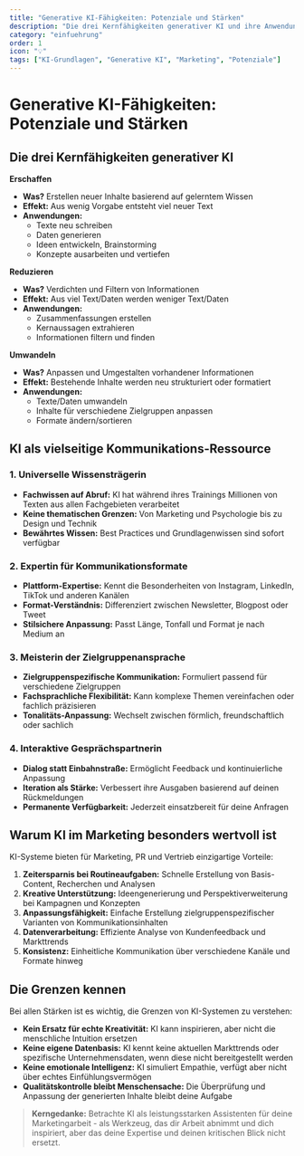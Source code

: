 ```yaml
---
title: "Generative KI-Fähigkeiten: Potenziale und Stärken"
description: "Die drei Kernfähigkeiten generativer KI und ihre Anwendungsmöglichkeiten im Marketing"
category: "einfuehrung"
order: 1
icon: "💡"
tags: ["KI-Grundlagen", "Generative KI", "Marketing", "Potenziale"]
---
```


# Generative KI-Fähigkeiten: Potenziale und Stärken

## Die drei Kernfähigkeiten generativer KI

**Erschaffen**
- **Was?** Erstellen neuer Inhalte basierend auf gelerntem Wissen
- **Effekt:** Aus wenig Vorgabe entsteht viel neuer Text
- **Anwendungen:**
  - Texte neu schreiben
  - Daten generieren
  - Ideen entwickeln, Brainstorming
  - Konzepte ausarbeiten und vertiefen

**Reduzieren**
- **Was?** Verdichten und Filtern von Informationen
- **Effekt:** Aus viel Text/Daten werden weniger Text/Daten
- **Anwendungen:**
  - Zusammenfassungen erstellen
  - Kernaussagen extrahieren
  - Informationen filtern und finden

**Umwandeln**
- **Was?** Anpassen und Umgestalten vorhandener Informationen
- **Effekt:** Bestehende Inhalte werden neu strukturiert oder formatiert
- **Anwendungen:**
  - Texte/Daten umwandeln
  - Inhalte für verschiedene Zielgruppen anpassen
  - Formate ändern/sortieren

## KI als vielseitige Kommunikations-Ressource

### 1. Universelle Wissensträgerin
- **Fachwissen auf Abruf:** KI hat während ihres Trainings Millionen von Texten aus allen Fachgebieten verarbeitet
- **Keine thematischen Grenzen:** Von Marketing und Psychologie bis zu Design und Technik
- **Bewährtes Wissen:** Best Practices und Grundlagenwissen sind sofort verfügbar

### 2. Expertin für Kommunikationsformate
- **Plattform-Expertise:** Kennt die Besonderheiten von Instagram, LinkedIn, TikTok und anderen Kanälen
- **Format-Verständnis:** Differenziert zwischen Newsletter, Blogpost oder Tweet
- **Stilsichere Anpassung:** Passt Länge, Tonfall und Format je nach Medium an

### 3. Meisterin der Zielgruppenansprache
- **Zielgruppenspezifische Kommunikation:** Formuliert passend für verschiedene Zielgruppen
- **Fachsprachliche Flexibilität:** Kann komplexe Themen vereinfachen oder fachlich präzisieren
- **Tonalitäts-Anpassung:** Wechselt zwischen förmlich, freundschaftlich oder sachlich

### 4. Interaktive Gesprächspartnerin
- **Dialog statt Einbahnstraße:** Ermöglicht Feedback und kontinuierliche Anpassung
- **Iteration als Stärke:** Verbessert ihre Ausgaben basierend auf deinen Rückmeldungen
- **Permanente Verfügbarkeit:** Jederzeit einsatzbereit für deine Anfragen

## Warum KI im Marketing besonders wertvoll ist

KI-Systeme bieten für Marketing, PR und Vertrieb einzigartige Vorteile:

1. **Zeitersparnis bei Routineaufgaben:** Schnelle Erstellung von Basis-Content, Recherchen und Analysen
2. **Kreative Unterstützung:** Ideengenerierung und Perspektiverweiterung bei Kampagnen und Konzepten
3. **Anpassungsfähigkeit:** Einfache Erstellung zielgruppenspezifischer Varianten von Kommunikationsinhalten
4. **Datenverarbeitung:** Effiziente Analyse von Kundenfeedback und Markttrends
5. **Konsistenz:** Einheitliche Kommunikation über verschiedene Kanäle und Formate hinweg

## Die Grenzen kennen

Bei allen Stärken ist es wichtig, die Grenzen von KI-Systemen zu verstehen:

- **Kein Ersatz für echte Kreativität:** KI kann inspirieren, aber nicht die menschliche Intuition ersetzen
- **Keine eigene Datenbasis:** KI kennt keine aktuellen Markttrends oder spezifische Unternehmensdaten, wenn diese nicht bereitgestellt werden
- **Keine emotionale Intelligenz:** KI simuliert Empathie, verfügt aber nicht über echtes Einfühlungsvermögen
- **Qualitätskontrolle bleibt Menschensache:** Die Überprüfung und Anpassung der generierten Inhalte bleibt deine Aufgabe

> **Kerngedanke:** Betrachte KI als leistungsstarken Assistenten für deine Marketingarbeit - als Werkzeug, das dir Arbeit abnimmt und dich inspiriert, aber das deine Expertise und deinen kritischen Blick nicht ersetzt.
